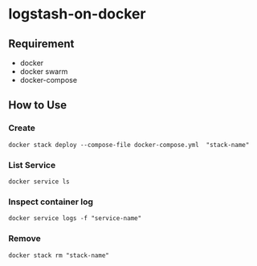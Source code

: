 # logstash-on-docker

## Requirement
- docker
- docker swarm
- docker-compose

## How to Use
### Create
`docker stack deploy --compose-file docker-compose.yml  "stack-name"`

### List Service
`docker service ls`

### Inspect container log
`docker service logs -f "service-name"`

### Remove
`docker stack rm "stack-name"`

